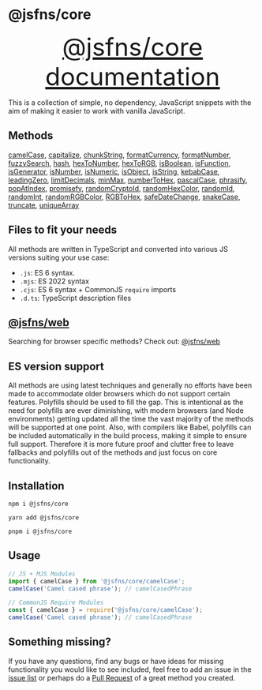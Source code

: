 # @jsfns/core

<a href="https://tokimon.github.io/jsfns/core" target="__blank" style="font-size: 50px; display: block; text-align: center;">@jsfns/core documentation</a>

This is a collection of simple, no dependency, JavaScript snippets with the aim
of making it easier to work with vanilla JavaScript.

## Methods

[camelCase](https://tokimon.github.io/jsfns/core#camelCase), [capitalize](https://tokimon.github.io/jsfns/core#capitalize), [chunkString](https://tokimon.github.io/jsfns/core#chunkString), [formatCurrency](https://tokimon.github.io/jsfns/core#formatCurrency), [formatNumber](https://tokimon.github.io/jsfns/core#formatNumber), [fuzzySearch](https://tokimon.github.io/jsfns/core#fuzzySearch), [hash](https://tokimon.github.io/jsfns/core#hash), [hexToNumber](https://tokimon.github.io/jsfns/core#hexToNumber), [hexToRGB](https://tokimon.github.io/jsfns/core#hexToRGB), [isBoolean](https://tokimon.github.io/jsfns/core#isBoolean), [isFunction](https://tokimon.github.io/jsfns/core#isFunction), [isGenerator](https://tokimon.github.io/jsfns/core#isGenerator), [isNumber](https://tokimon.github.io/jsfns/core#isNumber), [isNumeric](https://tokimon.github.io/jsfns/core#isNumeric), [isObject](https://tokimon.github.io/jsfns/core#isObject), [isString](https://tokimon.github.io/jsfns/core#isString), [kebabCase](https://tokimon.github.io/jsfns/core#kebabCase), [leadingZero](https://tokimon.github.io/jsfns/core#leadingZero), [limitDecimals](https://tokimon.github.io/jsfns/core#limitDecimals), [minMax](https://tokimon.github.io/jsfns/core#minMax), [numberToHex](https://tokimon.github.io/jsfns/core#numberToHex), [pascalCase](https://tokimon.github.io/jsfns/core#pascalCase), [phrasify](https://tokimon.github.io/jsfns/core#phrasify), [popAtIndex](https://tokimon.github.io/jsfns/core#popAtIndex), [promisefy](https://tokimon.github.io/jsfns/core#promisefy), [randomCryptoId](https://tokimon.github.io/jsfns/core#randomCryptoId), [randomHexColor](https://tokimon.github.io/jsfns/core#randomHexColor), [randomId](https://tokimon.github.io/jsfns/core#randomId), [randomInt](https://tokimon.github.io/jsfns/core#randomInt), [randomRGBColor](https://tokimon.github.io/jsfns/core#randomRGBColor), [RGBToHex](https://tokimon.github.io/jsfns/core#RGBToHex), [safeDateChange](https://tokimon.github.io/jsfns/core#safeDateChange), [snakeCase](https://tokimon.github.io/jsfns/core#snakeCase), [truncate](https://tokimon.github.io/jsfns/core#truncate), [uniqueArray](https://tokimon.github.io/jsfns/core#uniqueArray)

## Files to fit your needs

All methods are written in TypeScript and converted into various JS versions suiting your use case:

- `.js`: ES 6 syntax.
- `.mjs`: ES 2022 syntax
- `.cjs`: ES 6 syntax + CommonJS `require` imports
- `.d.ts`: TypeScript description files

## [@jsfns/web](https://tokimon.github.io/jsfns/web)

Searching for browser specific methods? Check out: [@jsfns/web](https://tokimon.github.io/jsfns/web)

## ES version support

All methods are using latest techniques and generally no efforts have been made to
accommodate older browsers which do not support certain features. Polyfills should
be used to fill the gap. This is intentional as the need for polyfills are ever
diminishing, with modern browsers (and Node environments) getting updated all the time the vast
majority of the methods will be supported at one point. Also, with compilers like Babel,
polyfills can be included automatically in the build process, making it simple to ensure full support.
Therefore it is more future proof and clutter free to leave fallbacks and polyfills out of
the methods and just focus on core functionality.

## Installation

```
npm i @jsfns/core
```

```
yarn add @jsfns/core
```

```
pnpm i @jsfns/core
```

## Usage

```js
// JS + MJS Modules
import { camelCase } from '@jsfns/core/camelCase';
camelCase('Camel cased phrase'); // camelCasedPhrase
```

```js
// CommonJS Require Modules
const { camelCase } = require('@jsfns/core/camelCase');
camelCase('Camel cased phrase'); // camelCasedPhrase
```

## Something missing?

If you have any questions, find any bugs or have ideas for missing functionality you would like to see included, feel
free to add an issue in the [issue list](https://github.com/Tokimon/jsfns/issues) or perhaps do a
[Pull Request](https://github.com/Tokimon/jsfns/pulls) of a great method you created.
